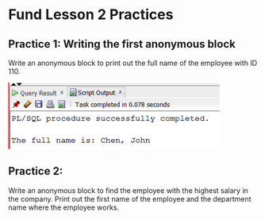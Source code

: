 

# Fund Lesson 2 Practices

## Practice 1: Writing the first anonymous block


Write an anonymous block to print out the full name of the employee with ID 110.

![](/img/f02-i01.png)


## Practice 2: 

Write an anonymous block to find the employee with the highest salary in the company.
Print out the first name of the employee and the department name where the employee works.


